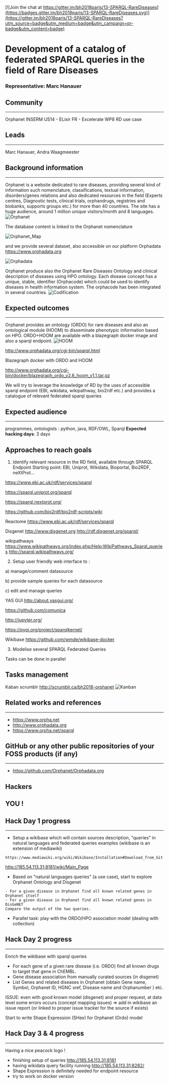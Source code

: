 [![Join the chat at https://gitter.im/bh2018paris/13-SPARQL-RareDiseases](https://badges.gitter.im/bh2018paris/13-SPARQL-RareDiseases.svg)](https://gitter.im/bh2018paris/13-SPARQL-RareDiseases?utm_source=badge&utm_medium=badge&utm_campaign=pr-badge&utm_content=badge)


# Development of a catalog of federated SPARQL queries in the field of Rare Diseases

### Representative: Marc Hanauer

## Community
---

Orphanet INSERM US14 - ELixir FR - Excelerate WP8 RD use case

## Leads
---
Marc Hanauer, Andra Waagmeester

## Background information
---
Orphanet is a website dedicated to rare diseases, providing several kind of information such nomenclature, classifications, textual information, disorders/genes relations and also dedicated resources in the field (Experts centres, Diagnostic tests, clinical trials, orphandrugs, registries and biobanks, supports groups etc.) for more than 40 countries. 
The site has a huge audience, around 1 million unique visitors/month and 8 languages. 
![Orphanet](images/Orphanet.png)

The database content is linked to the Orphanet nomenclature

![Orphanet_Map](images/ORPHANET-map.png)

and we provide several dataset, also accessible on our platform Orphadata https://www.orphadata.org

![Orphadata](images/Screenshot_Orphadata.png)

Orphanet produce also the Orphanet Rare Diseases Ontology and clinical description of diseases using HPO ontology. Each disease concept has a unique, stable, identifier (Orphacode) which could be used to identify diseases in health information system. The orphacode has been integrated in several countries.
![Codification](images/map-codificationOrpha2018.jpg)


## Expected outcomes
---

Orphanet provides an ontology (ORDO) for rare diseases and also an ontological module (HOOM) to disseminate phenotypic information based on HPO. ORDO+HOOM are available with a blazegraph docker image and also a sparql endpoint. 
![HOOM](images/HOOM-ORDO.png)

http://www.orphadata.org/cgi-bin/sparql.html

Blazegraph docker with ORDO and HOOM

http://www.orphadata.org/cgi-bin/docker/blazegraph_ordo_v2.6_hoom_v1.1.tar.gz

We will try to leverage the knowledge of RD by the uses of accessible sparql endpoint (EBI, wikidata, wikipathway, bio2rdf etc.) and provides a catalogue of relevant federated sparql queries

## Expected audience
---

programmes, ontologists : python, java, RDF/OWL, Sparql
**Expected hacking days**: 3 days

## Approaches to reach goals
1) Identify relevant resource in the RD field, available through SPARQL Endpoint
Starting point: EBI, Uniprot, Wikidata, Bioportal, Bio2RDF, neXtProt...

https://www.ebi.ac.uk/rdf/services/sparql

https://sparql.uniprot.org/sparql

https://sparql.nextprot.org/

https://github.com/bio2rdf/bio2rdf-scripts/wiki

Reactome
https://www.ebi.ac.uk/rdf/services/sparql


Disgenet
http://www.disgenet.org
http://rdf.disgenet.org/sparql/


wikipathways
https://www.wikipathways.org/index.php/Help:WikiPathways_Sparql_queries
http://sparql.wikipathways.org/


2) Setup user friendly web interface to :

a) manage/comment datasource

b) provide sample queries for each datasource

c) edit and manage queries

YAS GUI
http://about.yasgui.org/

https://github.com/comunica

http://jupyter.org/

https://pypi.org/project/sparqlkernel/

Wikibase
https://github.com/wmde/wikibase-docker


3) Modelise several SPARQL Federated Queries

Tasks can be done in parallel

## Tasks management
Kaban scrumblr
http://scrumblr.ca/bh2018-orphanet
![Kanban](images/kanban.png)

## Related works and references
---

- https://www.orpha.net
- http://www.orphadata.org
- https://www.orpha.net/sparql

## GitHub or any other public repositories of your FOSS products (if any)
---

- https://github.com/Orphanet/Orphadata.org 

## Hackers
YOU !
---

## Hack Day 1 progress
---

- Setup a wikibase which will contain sources description, "queries" in natural languages and federated queries examples
(wikibase is an extension of mediawiki)
```
https://www.mediawiki.org/wiki/Wikibase/Installation#Download_from_Git
```


http://185.54.113.31:8181/wiki/Main_Page


- Based on "natural languages queries" (a use case), start to explore Orphanet Ontology and Disgenet 
```
- For a given disease in Orphanet find all known related genes in Orphanet itself 
- For a given disease in Orphanet find all known related genes in DisGeNET 
Compare the output of the two queries. 
```

- Parallel task: play with the ORDO/HPO association model (dealing with collection)

## Hack Day 2 progress
---
Enrich the wikibase with sparql queries
- For each gene of a given rare disease (i.e. ORDO) find all known drugs to target that gene in ChEMBL. 
- Gene disease association from manually curated sources (in disgenet)
- List Genes and related diseases in Orphanet (obtain Gene name, Symbol, Orphanet ID, HGNC xref, Disease name and Orphanumber )
etc.

ISSUE: even with good known model (disgenet) and proper request, at data level some errors occurs (concept mapping issues)
=> add in wikibase an issue report (or linked to proper issue tracker for the source if exists)

Start to write Shape Expression (SHex) for Orphanet (Ordo) model

## Hack Day 3 & 4 progress
---
Having a nice peacock logo ! 
- finishing setup of queries http://185.54.113.31:8181
- having wikidata query facility running http://185.54.113.31:8282/ 
- Shape Expression is definitely needed for endpoint resource
- try to work on docker version
